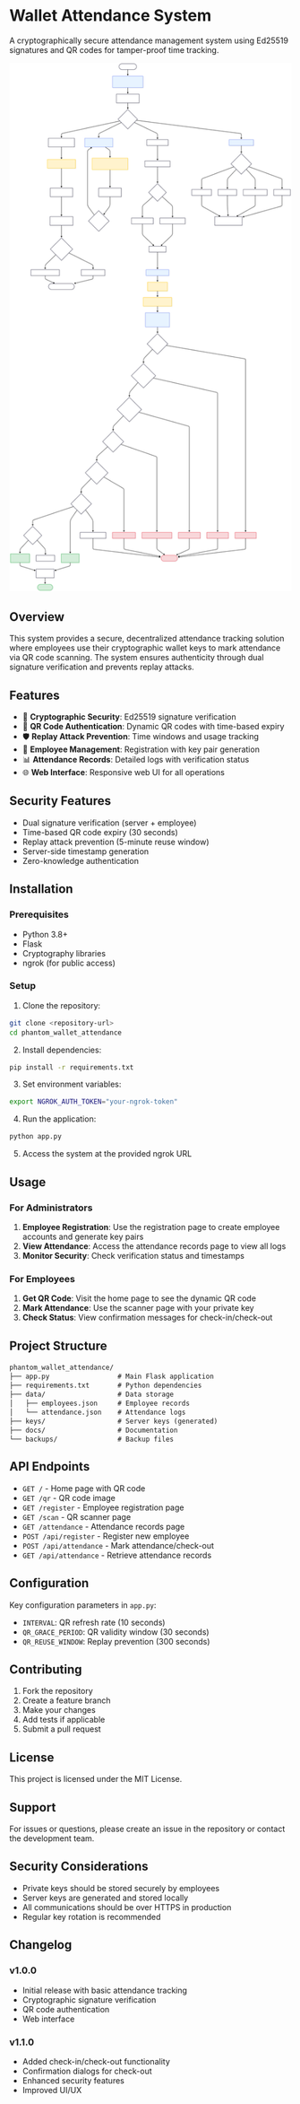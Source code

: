 # Wallet Attendance System

A cryptographically secure attendance management system using Ed25519 signatures and QR codes for tamper-proof time tracking.

![System Flowchart](flowchart.svg)

## Overview

This system provides a secure, decentralized attendance tracking solution where employees use their cryptographic wallet keys to mark attendance via QR code scanning. The system ensures authenticity through dual signature verification and prevents replay attacks.

## Features

- 🔐 **Cryptographic Security**: Ed25519 signature verification
- 📱 **QR Code Authentication**: Dynamic QR codes with time-based expiry
- 🛡️ **Replay Attack Prevention**: Time windows and usage tracking
- 👥 **Employee Management**: Registration with key pair generation
- 📊 **Attendance Records**: Detailed logs with verification status
- 🌐 **Web Interface**: Responsive web UI for all operations

## Security Features

- Dual signature verification (server + employee)
- Time-based QR code expiry (30 seconds)
- Replay attack prevention (5-minute reuse window)
- Server-side timestamp generation
- Zero-knowledge authentication

## Installation

### Prerequisites

- Python 3.8+
- Flask
- Cryptography libraries
- ngrok (for public access)

### Setup

1. Clone the repository:
```bash
git clone <repository-url>
cd phantom_wallet_attendance
```

2. Install dependencies:
```bash
pip install -r requirements.txt
```

3. Set environment variables:
```bash
export NGROK_AUTH_TOKEN="your-ngrok-token"
```

4. Run the application:
```bash
python app.py
```

5. Access the system at the provided ngrok URL

## Usage

### For Administrators

1. **Employee Registration**: Use the registration page to create employee accounts and generate key pairs
2. **View Attendance**: Access the attendance records page to view all logs
3. **Monitor Security**: Check verification status and timestamps

### For Employees

1. **Get QR Code**: Visit the home page to see the dynamic QR code
2. **Mark Attendance**: Use the scanner page with your private key
3. **Check Status**: View confirmation messages for check-in/check-out

## Project Structure

```
phantom_wallet_attendance/
├── app.py                 # Main Flask application
├── requirements.txt       # Python dependencies
├── data/                  # Data storage
│   ├── employees.json     # Employee records
│   └── attendance.json    # Attendance logs
├── keys/                  # Server keys (generated)
├── docs/                  # Documentation
└── backups/               # Backup files
```

## API Endpoints

- `GET /` - Home page with QR code
- `GET /qr` - QR code image
- `GET /register` - Employee registration page
- `GET /scan` - QR scanner page
- `GET /attendance` - Attendance records page
- `POST /api/register` - Register new employee
- `POST /api/attendance` - Mark attendance/check-out
- `GET /api/attendance` - Retrieve attendance records

## Configuration

Key configuration parameters in `app.py`:

- `INTERVAL`: QR refresh rate (10 seconds)
- `QR_GRACE_PERIOD`: QR validity window (30 seconds)
- `QR_REUSE_WINDOW`: Replay prevention (300 seconds)

## Contributing

1. Fork the repository
2. Create a feature branch
3. Make your changes
4. Add tests if applicable
5. Submit a pull request

## License

This project is licensed under the MIT License.

## Support

For issues or questions, please create an issue in the repository or contact the development team.

## Security Considerations

- Private keys should be stored securely by employees
- Server keys are generated and stored locally
- All communications should be over HTTPS in production
- Regular key rotation is recommended

## Changelog

### v1.0.0
- Initial release with basic attendance tracking
- Cryptographic signature verification
- QR code authentication
- Web interface

### v1.1.0
- Added check-in/check-out functionality
- Confirmation dialogs for check-out
- Enhanced security features
- Improved UI/UX